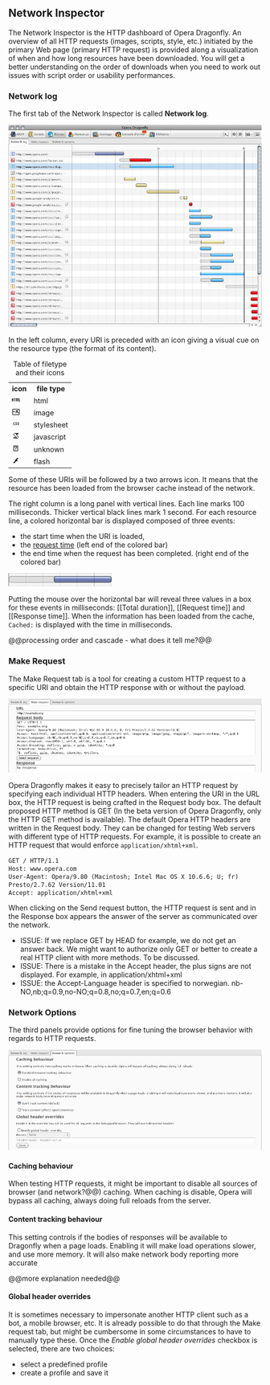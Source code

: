 ## Network Inspector ##

The Network Inspector is the HTTP dashboard of Opera Dragonfly. An overview of all HTTP requests (images, scripts, style, etc.) initiated by the primary Web page (primary HTTP request) is provided along a visualization of when and how long resources have been downloaded. You will get a better understanding on the order of downloads when you need to work out issues with script order or usability performances. 

### Network log

The first tab of the Network Inspector is called **Network log**. 

![Network Network Log](img/network-network-log.png)

In the left column, every URI is preceded with an icon giving a visual cue on the resource type (the format of its content). 

<table style="width:15em;">
<caption>Table of filetype and their icons</caption>
<tr>
    <th>icon</th>
    <th>file type</th>
</tr>
<tr>
    <td><img src="img/filetype_html.png" alt="html icon"/></td>
    <td>html</td>
</tr>
<tr>
    <td><img src="img/filetype_image.png" alt="image icon"/></td>
    <td>image</td>
</tr>
<tr>
    <td><img src="img/filetype_stylesheet.png" alt="stylesheet icon"/></td>
    <td>stylesheet</td>
</tr>
<tr>
    <td><img src="img/filetype_javascript.png" alt="javascript icon"/></td>
    <td>javascript</td>
</tr>
<tr>
    <td><img src="img/filetype_unknown.png" alt="unknown icon"/></td>
    <td>unknown</td>
</tr>
<tr>
    <td><img src="img/filetype_flash.png" alt="flash icon"/></td>
    <td>flash</td>
</tr>
</table>

Some of these URIs will be followed by a two arrows icon. It means that the resource has been loaded from the browser cache instead of the network.

The right column is a long panel with vertical lines. Each line marks 100 milliseconds. Thicker vertical black lines mark 1 second. For each resource line, a colored horizontal bar is displayed composed of three events:

* the start time when the URI is loaded, 
* the [request time](https://bitbucket.org/scope/dragonfly-stp-1/src/197e88952ad3/src/network/network_service.js#cl-316) (left end of the colored bar)
* the end time when the request has been completed. (right end of the colored bar)

![Network Network Log Bar](img/network-network-log-bar.png)

Putting the mouse over the horizontal bar will reveal three values in a box for these events in milliseconds: [[Total duration]], [[Request time]] and [[Response time]]. When the information has been loaded from the cache, `Cached:` is displayed with the time in milliseconds.

@@processing order and cascade - what does it tell me?@@


### Make Request

The Make Request tab is a tool for creating a custom HTTP request to a specific URI and obtain the HTTP response with or without the payload. 

![Network Network Log Req](img/network-network-log-req.png)

Opera Dragonfly makes it easy to precisely tailor an HTTP request by specifying each individual HTTP headers. When entering the URI in the URL box, the HTTP request is being crafted in the Request body box. The default proposed HTTP method is GET (In the beta version of Opera Dragonfly, only the HTTP GET method is available). The default Opera HTTP headers are written in the Request body. They can be changed for testing Web servers with different type of HTTP requests. For example, it is possible to create an HTTP request that would enforce `application/xhtml+xml`.

    GET / HTTP/1.1
    Host: www.opera.com
    User-Agent: Opera/9.80 (Macintosh; Intel Mac OS X 10.6.6; U; fr) Presto/2.7.62 Version/11.01
    Accept: application/xhtml+xml

When clicking on the Send request button, the HTTP request is sent and in the Response box appears the answer of the server as communicated over the network.

* ISSUE: If we replace GET by HEAD for example, we do not get an answer back. We might want to authorize only GET or better to create a real HTTP client with more methods. To be discussed.
* ISSUE: There is a mistake in the Accept header, the plus signs are not displayed. For example, in application/xhtml+xml
* ISSUE: the Accept-Language header is specified to norwegian. nb-NO,nb;q=0.9,no-NO;q=0.8,no;q=0.7,en;q=0.6


### Network Options

The third panels provide options for fine tuning the browser behavior with regards to HTTP requests.

![Network Network Log Opt](img/network-network-log-opt.png)

#### Caching behaviour

When testing HTTP requests, it might be important to disable all sources of  browser (and network?@@) caching. When caching is disable, Opera will bypass all caching, always doing full reloads from the server.

#### Content tracking behaviour

This setting controls if the bodies of responses will be available to Dragonfly when a page loads. Enabling it will make load operations slower, and use more memory. It will also make network body reporting more accurate

@@more explanation needed@@

#### Global header overrides

It is sometimes necessary to impersonate another HTTP client such as a bot, a mobile browser, etc. It is already possible to do that through the Make request tab, but might be cumbersome in some circumstances to have to manually type these.  Once the *Enable global header overrides*  checkbox is selected, there are two choices: 

* select a predefined profile
* create a profile and save it




